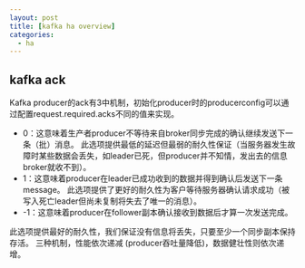 ```yaml
---
layout: post
title: [kafka ha overview]
categories:
  - ha
---
```


## kafka ack
Kafka producer的ack有3中机制，初始化producer时的producerconfig可以通过配置request.required.acks不同的值来实现。
* 0：这意味着生产者producer不等待来自broker同步完成的确认继续发送下一条（批）消息。
此选项提供最低的延迟但最弱的耐久性保证（当服务器发生故障时某些数据会丢失，如leader已死，但producer并不知情，发出去的信息broker就收不到）。
* 1：这意味着producer在leader已成功收到的数据并得到确认后发送下一条message。
此选项提供了更好的耐久性为客户等待服务器确认请求成功（被写入死亡leader但尚未复制将失去了唯一的消息）。
* -1：这意味着producer在follower副本确认接收到数据后才算一次发送完成。

此选项提供最好的耐久性，我们保证没有信息将丢失，只要至少一个同步副本保持存活。
三种机制，性能依次递减 (producer吞吐量降低)，数据健壮性则依次递增。